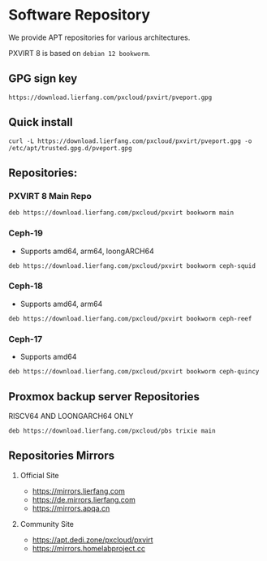 # Software Repository

We provide APT repositories for various architectures.

PXVIRT 8 is based on `debian 12 bookworm`.

## GPG sign key
```
https://download.lierfang.com/pxcloud/pxvirt/pveport.gpg
```

## Quick install
```
curl -L https://download.lierfang.com/pxcloud/pxvirt/pveport.gpg -o /etc/apt/trusted.gpg.d/pveport.gpg
```

## Repositories:

### PXVIRT 8 Main Repo
```
deb https://download.lierfang.com/pxcloud/pxvirt bookworm main
```

### Ceph-19 
* Supports amd64, arm64, loongARCH64
```
deb https://download.lierfang.com/pxcloud/pxvirt bookworm ceph-squid 
```

### Ceph-18
* Supports amd64, arm64
```
deb https://download.lierfang.com/pxcloud/pxvirt bookworm ceph-reef 
```

### Ceph-17
* Supports amd64
```
deb https://download.lierfang.com/pxcloud/pxvirt bookworm ceph-quincy
```


## Proxmox backup server Repositories

RISCV64 AND LOONGARCH64 ONLY
```
deb https://download.lierfang.com/pxcloud/pbs trixie main
```


## Repositories Mirrors


1. Official Site

    - https://mirrors.lierfang.com
    - https://de.mirrors.lierfang.com
    - https://mirrors.apqa.cn


2. Community Site
    
    - https://apt.dedi.zone/pxcloud/pxvirt
    - https://mirrors.homelabproject.cc